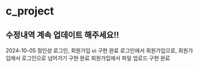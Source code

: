 # c_project
## 수정내역 계속 업데이트 해주세요!!

2024-10-05 정인성
로그인, 회원가입 ui 구현 완료
로그인에서 회원가입으로, 회원가입에서 로그인으로 넘어가기 구현 완료
회원가입에서 파일 업로드 구현 완료
